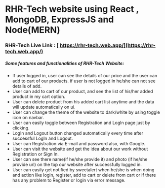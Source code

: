 # RHR-Tech website using React , MongoDB, ExpressJS and Node(MERN)

### RHR-Tech Live Link : [ https://rhr-tech.web.app/](https://rhr-tech.web.app/)

##### Some features and functionalities of RHR-Tech Website:

- If user logged in, user can see the details of our price and the user can add to cart of our products. if user is not logged in he/she can not see details of add.
- User can add to cart of our product, and see the list of his/her added product in my cart option.
- User can delete product from his added cart list anytime and the data will update automatically on ui.
- User can change the theme of the website to dark/white by using toggle icon on navbar.
- User can easily toggle between Registration and LogIn page just by clicking.
- LogIn and Logout button changed automatically every time after successful LogIn and Logout.
- User can Registration via E-mail and password also, with Google.
- User can visit the website and get the idea about our work without Registration or Sign In.
- User can see there name(if he/she provide it) and photo (if he/she provide url) on the top our website after successfully logged in.
- User can easily get notified by sweetalert when he/she is when doing and action like login, register, add to cart or delete from cart or if there has any problem to Register or login via error message.
